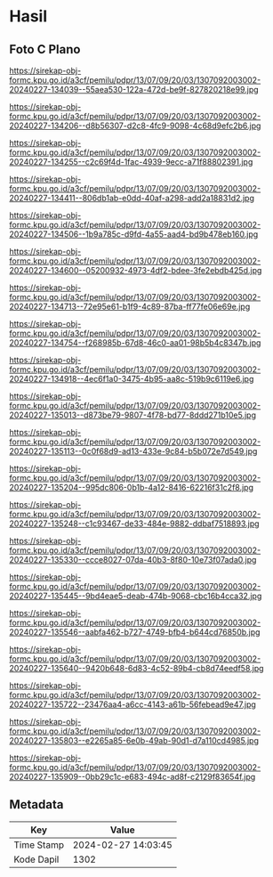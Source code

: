 # Hasil

## Foto C Plano

https://sirekap-obj-formc.kpu.go.id/a3cf/pemilu/pdpr/13/07/09/20/03/1307092003002-20240227-134039--55aea530-122a-472d-be9f-827820218e99.jpg

https://sirekap-obj-formc.kpu.go.id/a3cf/pemilu/pdpr/13/07/09/20/03/1307092003002-20240227-134206--d8b56307-d2c8-4fc9-9098-4c68d9efc2b6.jpg

https://sirekap-obj-formc.kpu.go.id/a3cf/pemilu/pdpr/13/07/09/20/03/1307092003002-20240227-134255--c2c69f4d-1fac-4939-9ecc-a71f88802391.jpg

https://sirekap-obj-formc.kpu.go.id/a3cf/pemilu/pdpr/13/07/09/20/03/1307092003002-20240227-134411--806db1ab-e0dd-40af-a298-add2a18831d2.jpg

https://sirekap-obj-formc.kpu.go.id/a3cf/pemilu/pdpr/13/07/09/20/03/1307092003002-20240227-134506--1b9a785c-d9fd-4a55-aad4-bd9b478eb160.jpg

https://sirekap-obj-formc.kpu.go.id/a3cf/pemilu/pdpr/13/07/09/20/03/1307092003002-20240227-134600--05200932-4973-4df2-bdee-3fe2ebdb425d.jpg

https://sirekap-obj-formc.kpu.go.id/a3cf/pemilu/pdpr/13/07/09/20/03/1307092003002-20240227-134713--72e95e61-b1f9-4c89-87ba-ff77fe06e69e.jpg

https://sirekap-obj-formc.kpu.go.id/a3cf/pemilu/pdpr/13/07/09/20/03/1307092003002-20240227-134754--f268985b-67d8-46c0-aa01-98b5b4c8347b.jpg

https://sirekap-obj-formc.kpu.go.id/a3cf/pemilu/pdpr/13/07/09/20/03/1307092003002-20240227-134918--4ec6f1a0-3475-4b95-aa8c-519b9c6119e6.jpg

https://sirekap-obj-formc.kpu.go.id/a3cf/pemilu/pdpr/13/07/09/20/03/1307092003002-20240227-135013--d873be79-9807-4f78-bd77-8ddd271b10e5.jpg

https://sirekap-obj-formc.kpu.go.id/a3cf/pemilu/pdpr/13/07/09/20/03/1307092003002-20240227-135113--0c0f68d9-ad13-433e-9c84-b5b072e7d549.jpg

https://sirekap-obj-formc.kpu.go.id/a3cf/pemilu/pdpr/13/07/09/20/03/1307092003002-20240227-135204--995dc806-0b1b-4a12-8416-62216f31c2f8.jpg

https://sirekap-obj-formc.kpu.go.id/a3cf/pemilu/pdpr/13/07/09/20/03/1307092003002-20240227-135248--c1c93467-de33-484e-9882-ddbaf7518893.jpg

https://sirekap-obj-formc.kpu.go.id/a3cf/pemilu/pdpr/13/07/09/20/03/1307092003002-20240227-135330--ccce8027-07da-40b3-8f80-10e73f07ada0.jpg

https://sirekap-obj-formc.kpu.go.id/a3cf/pemilu/pdpr/13/07/09/20/03/1307092003002-20240227-135445--9bd4eae5-deab-474b-9068-cbc16b4cca32.jpg

https://sirekap-obj-formc.kpu.go.id/a3cf/pemilu/pdpr/13/07/09/20/03/1307092003002-20240227-135546--aabfa462-b727-4749-bfb4-b644cd76850b.jpg

https://sirekap-obj-formc.kpu.go.id/a3cf/pemilu/pdpr/13/07/09/20/03/1307092003002-20240227-135640--9420b648-6d83-4c52-89b4-cb8d74eedf58.jpg

https://sirekap-obj-formc.kpu.go.id/a3cf/pemilu/pdpr/13/07/09/20/03/1307092003002-20240227-135722--23476aa4-a6cc-4143-a61b-56febead9e47.jpg

https://sirekap-obj-formc.kpu.go.id/a3cf/pemilu/pdpr/13/07/09/20/03/1307092003002-20240227-135803--e2265a85-6e0b-49ab-90d1-d7a110cd4985.jpg

https://sirekap-obj-formc.kpu.go.id/a3cf/pemilu/pdpr/13/07/09/20/03/1307092003002-20240227-135909--0bb29c1c-e683-494c-ad8f-c2129f83654f.jpg


## Metadata

| Key        | Value               |
| ---------- | ------------------- |
| Time Stamp | 2024-02-27 14:03:45 |
| Kode Dapil | 1302                |



